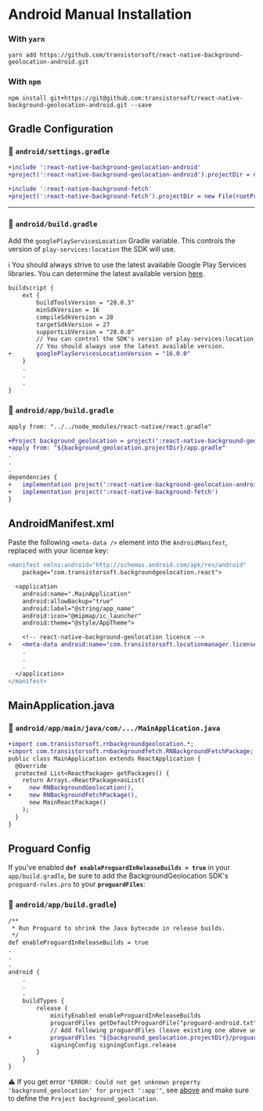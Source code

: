 # Android Manual Installation

### With `yarn`

```shell
yarn add https://github.com/transistorsoft/react-native-background-geolocation-android.git
```

### With `npm`
```shell
npm install git+https://git@github.com:transistorsoft/react-native-background-geolocation-android.git --save
```

## Gradle Configuration

### :open_file_folder: **`android/settings.gradle`**

```diff
+include ':react-native-background-geolocation-android'
+project(':react-native-background-geolocation-android').projectDir = new File(rootProject.projectDir, '../node_modules/react-native-background-geolocation-android/android')

+include ':react-native-background-fetch'
+project(':react-native-background-fetch').projectDir = new File(rootProject.projectDir, '../node_modules/react-native-background-fetch/android')

```

-------------------------------------------------------------------------------


### :open_file_folder: **`android/build.gradle`**

Add the `googlePlayServicesLocation` Gradle variable.  This controls the version of `play-services:location` the SDK will use.

:information_source: You should always strive to use the latest available Google Play Services libraries.  You can determine the latest available version [here](https://developers.google.com/android/guides/setup).

```diff
buildscript {
    ext {
        buildToolsVersion = "28.0.3"
        minSdkVersion = 16
        compileSdkVersion = 28
        targetSdkVersion = 27
        supportLibVersion = "28.0.0"
        // You can control the SDK's version of play-services:location
        // You should always use the latest available version.
+       googlePlayServicesLocationVersion = "16.0.0"
    }
    .
    .
    .
}

```

### :open_file_folder: **`android/app/build.gradle`**

```diff
apply from: "../../node_modules/react-native/react.gradle"

+Project background_geolocation = project(':react-native-background-geolocation-android')
+apply from: "${background_geolocation.projectDir}/app.gradle"
.
.
.
dependencies {
+   implementation project(':react-native-background-geolocation-android')
+   implementation project(':react-native-background-fetch')
}
```


## AndroidManifest.xml

Paste the following `<meta-data />` element into the `AndroidManifest`, replaced with your license key:

```diff
<manifest xmlns:android="http://schemas.android.com/apk/res/android"
    package="com.transistorsoft.backgroundgeolocation.react">

  <application
    android:name=".MainApplication"
    android:allowBackup="true"
    android:label="@string/app_name"
    android:icon="@mipmap/ic_launcher"
    android:theme="@style/AppTheme">

    <!-- react-native-background-geolocation licence -->
+   <meta-data android:name="com.transistorsoft.locationmanager.license" android:value="YOUR_LICENCE_KEY_HERE" />
    .
    .
    .
  </application>
</manifest>

```


## MainApplication.java

### :open_file_folder: `android/app/main/java/com/.../MainApplication.java`

```diff
+import com.transistorsoft.rnbackgroundgeolocation.*;
+import com.transistorsoft.rnbackgroundfetch.RNBackgroundFetchPackage;
public class MainApplication extends ReactApplication {
  @Override
  protected List<ReactPackage> getPackages() {
    return Arrays.<ReactPackage>asList(
+     new RNBackgroundGeolocation(),
+     new RNBackgroundFetchPackage(),
      new MainReactPackage()
    );
  }
}
```

## Proguard Config

If you've enabled **`def enableProguardInReleaseBuilds = true`** in your `app/build.gradle`, be sure to add the BackgroundGeolocation SDK's `proguard-rules.pro` to your **`proguardFiles`**:

### :open_file_folder: `android/app/build.gradle`)

```diff
/**
 * Run Proguard to shrink the Java bytecode in release builds.
 */
def enableProguardInReleaseBuilds = true
.
.
.
android {
    .
    .
    .
    buildTypes {
        release {
            minifyEnabled enableProguardInReleaseBuilds
            proguardFiles getDefaultProguardFile("proguard-android.txt"), "proguard-rules.pro"
            // Add following proguardFiles (leave existing one above untouched)
+           proguardFiles "${background_geolocation.projectDir}/proguard-rules.pro"
            signingConfig signingConfigs.release
        }
    }
}
```

:warning: If you get error `"ERROR: Could not get unknown property 'background_geolocation' for project ':app'"`, see [above](https://github.com/transistorsoft/react-native-background-geolocation-android/blob/integrate-proguard-rules/help/INSTALL-ANDROID-AUTO.md#open_file_folder-androidappbuildgradle) and make sure to define the `Project background_geolocation`.


